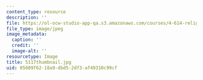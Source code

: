 ```yaml
---
content_type: resource
description: ''
file: https://ol-ocw-studio-app-qa.s3.amazonaws.com/courses/4-614-religious-architecture-and-islamic-cultures-fall-2002/05609f6218a9dbd52df3af49310c99cf_5117thumbnail.jpg
file_type: image/jpeg
image_metadata:
  caption: ''
  credit: ''
  image-alt: ''
resourcetype: Image
title: 5117thumbnail.jpg
uid: 05609f62-18a9-dbd5-2df3-af49310c99cf
---
```

